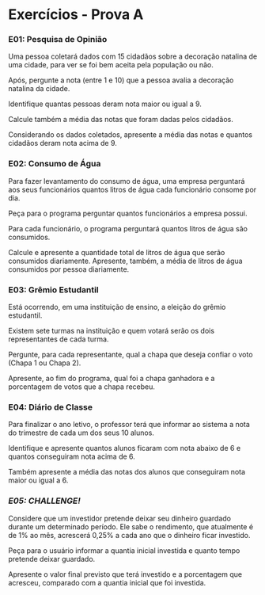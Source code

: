 # Exercícios - Prova A

### **E01: Pesquisa de Opinião**

Uma pessoa coletará dados com 15 cidadãos sobre a decoração natalina de uma cidade, para ver se foi bem aceita pela população ou não.

Após, pergunte a nota (entre 1 e 10) que a pessoa avalia a decoração natalina da cidade.

Identifique quantas pessoas deram nota maior ou igual a 9.

Calcule também a média das notas que foram dadas pelos cidadãos.

Considerando os dados coletados, apresente a média das notas e quantos cidadãos deram nota acima de 9.

### **E02: Consumo de Água**
Para fazer levantamento do consumo de água, uma empresa perguntará aos seus funcionários quantos litros de água cada funcionário consome por dia.

Peça para o programa perguntar quantos funcionários a empresa possui.

Para cada funcionário, o programa perguntará quantos litros de água são consumidos.

Calcule e apresente a quantidade total de litros de água que serão consumidos diariamente. Apresente, também, a média de litros de água consumidos por pessoa diariamente.

### **E03: Grêmio Estudantil**
Está ocorrendo, em uma instituição de ensino, a eleição do grêmio estudantil.

Existem sete turmas na instituição e quem votará serão os dois representantes de cada turma.

Pergunte, para cada representante, qual a chapa que deseja confiar o voto (Chapa 1 ou Chapa 2).

Apresente, ao fim do programa, qual foi a chapa ganhadora e a porcentagem de votos que a chapa recebeu.

### **E04: Diário de Classe**
Para finalizar o ano letivo, o professor terá que informar ao sistema a nota do trimestre de cada um dos seus 10 alunos.

Identifique e apresente quantos alunos ficaram com nota abaixo de 6 e quantos conseguiram nota acima de 6.

Também apresente a média das notas dos alunos que conseguiram nota maior ou igual a 6.

### **_E05: CHALLENGE!_**
Considere que um investidor pretende deixar seu dinheiro guardado durante um determinado período. Ele sabe o rendimento, que atualmente é de 1% ao mês, acrescerá 0,25% a cada ano que o dinheiro ficar investido.

Peça para o usuário informar a quantia inicial investida e quanto tempo pretende deixar guardado.

Apresente o valor final previsto que terá investido e a porcentagem que acresceu, comparado com a quantia inicial que foi investida.